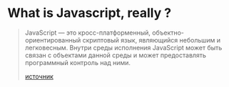 # What is Javascript, really ?

> JavaScript — это кросс-платформенный, объектно-ориентированный скриптовый язык, являющийся небольшим и легковесным. Внутри среды исполнения JavaScript может быть связан с объектами данной среды и может предоставлять программный контроль над ними.
>
> [источник](https://developer.mozilla.org/ru/docs/Web/JavaScript/Guide/Введение_в_JavaScript#Что_такое_JavaScript)

